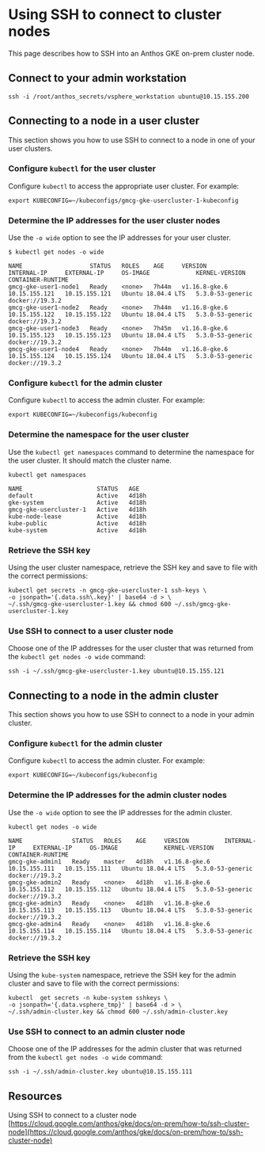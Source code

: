 # Using SSH to connect to cluster nodes

This page describes how to SSH into an Anthos GKE on-prem cluster node.

## Connect to your admin workstation

```
ssh -i /root/anthos_secrets/vsphere_workstation ubuntu@10.15.155.200
```


## Connecting to a node in a user cluster

This section shows you how to use SSH to connect to a node in one of your user clusters.

### Configure `kubectl` for the user cluster

Configure `kubectl` to access the appropriate user cluster. For example:

```
export KUBECONFIG=~/kubeconfigs/gmcg-gke-usercluster-1-kubeconfig
```


### Determine the IP addresses for the user cluster nodes

Use the `-o wide` option to see the IP addresses for your user cluster. 

```
$ kubectl get nodes -o wide

NAME                   STATUS   ROLES    AGE     VERSION         INTERNAL-IP     EXTERNAL-IP     OS-IMAGE             KERNEL-VERSION     CONTAINER-RUNTIME
gmcg-gke-user1-node1   Ready    <none>   7h44m   v1.16.8-gke.6   10.15.155.121   10.15.155.121   Ubuntu 18.04.4 LTS   5.3.0-53-generic   docker://19.3.2
gmcg-gke-user1-node2   Ready    <none>   7h44m   v1.16.8-gke.6   10.15.155.122   10.15.155.122   Ubuntu 18.04.4 LTS   5.3.0-53-generic   docker://19.3.2
gmcg-gke-user1-node3   Ready    <none>   7h45m   v1.16.8-gke.6   10.15.155.123   10.15.155.123   Ubuntu 18.04.4 LTS   5.3.0-53-generic   docker://19.3.2
gmcg-gke-user1-node4   Ready    <none>   7h44m   v1.16.8-gke.6   10.15.155.124   10.15.155.124   Ubuntu 18.04.4 LTS   5.3.0-53-generic   docker://19.3.2
```



### Configure `kubectl` for the admin cluster

Configure `kubectl` to access the admin cluster. For example:

```
export KUBECONFIG=~/kubeconfigs/kubeconfig
```

### Determine the namespace for the user cluster

Use the `kubectl get namespaces` command to determine the namespace for the user cluster. It should match the cluster name.

```
kubectl get namespaces

NAME                     STATUS   AGE
default                  Active   4d18h
gke-system               Active   4d18h
gmcg-gke-usercluster-1   Active   4d18h
kube-node-lease          Active   4d18h
kube-public              Active   4d18h
kube-system              Active   4d18h
```

### Retrieve the SSH key

Using the user cluster namespace, retrieve the SSH key and save to file with the correct permissions:

```
kubectl get secrets -n gmcg-gke-usercluster-1 ssh-keys \
-o jsonpath='{.data.ssh\.key}' | base64 -d > \
~/.ssh/gmcg-gke-usercluster-1.key && chmod 600 ~/.ssh/gmcg-gke-usercluster-1.key
```


### Use SSH to connect to a user cluster node

Choose one of the IP addresses for the user cluster that was returned from the `kubectl get nodes -o wide` command:

```
ssh -i ~/.ssh/gmcg-gke-usercluster-1.key ubuntu@10.15.155.121
```

## Connecting to a node in the admin cluster

This section shows you how to use SSH to connect to a node in your admin cluster.

### Configure `kubectl` for the admin cluster

Configure `kubectl` to access the admin cluster. For example:

```
export KUBECONFIG=~/kubeconfigs/kubeconfig
```

### Determine the IP addresses for the admin cluster nodes

Use the `-o wide` option to see the IP addresses for the admin cluster. 

```
kubectl get nodes -o wide

NAME              STATUS   ROLES    AGE     VERSION          INTERNAL-IP     EXTERNAL-IP     OS-IMAGE             KERNEL-VERSION     CONTAINER-RUNTIME
gmcg-gke-admin1   Ready    master   4d18h   v1.16.8-gke.6   10.15.155.111   10.15.155.111   Ubuntu 18.04.4 LTS   5.3.0-53-generic   docker://19.3.2
gmcg-gke-admin2   Ready    <none>   4d18h   v1.16.8-gke.6   10.15.155.112   10.15.155.112   Ubuntu 18.04.4 LTS   5.3.0-53-generic   docker://19.3.2
gmcg-gke-admin3   Ready    <none>   4d18h   v1.16.8-gke.6   10.15.155.113   10.15.155.113   Ubuntu 18.04.4 LTS   5.3.0-53-generic   docker://19.3.2
gmcg-gke-admin4   Ready    <none>   4d18h   v1.16.8-gke.6   10.15.155.114   10.15.155.114   Ubuntu 18.04.4 LTS   5.3.0-53-generic   docker://19.3.2
```

### Retrieve the SSH key

Using the `kube-system` namespace, retrieve the SSH key for the admin cluster and save to file with the correct permissions:

```
kubectl  get secrets -n kube-system sshkeys \
-o jsonpath='{.data.vsphere_tmp}' | base64 -d > \
~/.ssh/admin-cluster.key && chmod 600 ~/.ssh/admin-cluster.key
```

### Use SSH to connect to an admin cluster node

Choose one of the IP addresses for the admin cluster that was returned from the `kubectl get nodes -o wide` command:

```
ssh -i ~/.ssh/admin-cluster.key ubuntu@10.15.155.111
```


## Resources

Using SSH to connect to a cluster node<br>
[https://cloud.google.com/anthos/gke/docs/on-prem/how-to/ssh-cluster-node](https://cloud.google.com/anthos/gke/docs/on-prem/how-to/ssh-cluster-node)